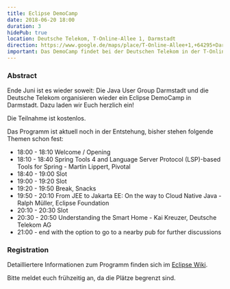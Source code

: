 ```yaml
---
title: Eclipse DemoCamp
date: 2018-06-20 18:00
duration: 3
hidePub: true
location: Deutsche Telekom, T-Online-Allee 1, Darmstadt
direction: https://www.google.de/maps/place/T-Online-Allee+1,+64295+Darmstadt/@49.86471,8.6232713,17z/data=!3m1!4b1!4m5!3m4!1s0x47bd709dcdebef67:0x5b0032c42cc77a93!8m2!3d49.86471!4d8.62546
important: Das DemoCamp findet bei der Deutschen Telekom in der T-Online-Allee 1 statt.
---
```


### Abstract

Ende Juni ist es wieder soweit: Die Java User Group Darmstadt und die Deutsche Telekom organisieren wieder ein Eclipse DemoCamp in Darmstadt. Dazu laden wir Euch herzlich ein!
 
Die Teilnahme ist kostenlos.
 
Das Programm ist aktuell noch in der Entstehung, bisher stehen folgende Themen schon fest:
 
* 18:00 - 18:10 Welcome / Opening
* 18:10 - 18:40 Spring Tools 4 and Language Server Protocol (LSP)-based Tools for Spring - Martin Lippert, Pivotal
* 18:40 - 19:00 Slot
* 19:00 - 19:20 Slot
* 19:20 - 19:50 Break, Snacks
* 19:50 - 20:10 From JEE to Jakarta EE: On the way to Cloud Native Java - Ralph Müller, Eclipse Foundation
* 20:10 - 20:30 Slot
* 20:30 - 20:50 Understanding the Smart Home - Kai Kreuzer, Deutsche Telekom AG
* 21:00 - end with the option to go to a nearby pub for further discussions

### Registration

Detailliertere Informationen zum Programm finden sich im [Eclipse Wiki](https://wiki.eclipse.org/Eclipse_DemoCamps_2018/Darmstadt).

Bitte meldet euch frühzeitig an, da die Plätze begrenzt sind.


